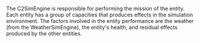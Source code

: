 The C2SimEngine is responsible for performing the mission of the entity. Each entity has a group of capacities that produces effects in the simulation environment. The factors involved in the entity performance are the weather (from the WeatherSimEngine), the entity's health, and residual effects produced by the other entities.

